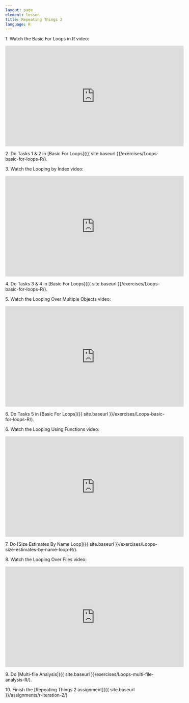 ```yaml
---
layout: page
element: lesson
title: Repeating Things 2
language: R
---
```


1\. Watch the Basic For Loops in R video:

<iframe title="Basic For Loops in R video" width="560" height="315" src="https://www.youtube.com/embed/qeWSTeFyg6U" frameborder="0" allow="accelerometer; autoplay; clipboard-write; encrypted-media; gyroscope; picture-in-picture" allowfullscreen></iframe>

2\. Do Tasks 1 & 2 in [Basic For Loops]({{ site.baseurl }}/exercises/Loops-basic-for-loops-R/).

3\. Watch the Looping by Index video:

<iframe title="Looping by Index video" width="560" height="315" src="https://www.youtube.com/embed/vWj5rypEZ4U" frameborder="0" allow="accelerometer; autoplay; clipboard-write; encrypted-media; gyroscope; picture-in-picture" allowfullscreen></iframe>

4\. Do Tasks 3 & 4 in [Basic For Loops]({{ site.baseurl }}/exercises/Loops-basic-for-loops-R/).

5\. Watch the Looping Over Multiple Objects video:

<iframe title="Looping Over Multiple Objects video" width="560" height="315" src="https://www.youtube.com/embed/7Wnb2lf1KFM" frameborder="0" allow="accelerometer; autoplay; clipboard-write; encrypted-media; gyroscope; picture-in-picture" allowfullscreen></iframe>

6\. Do Tasks 5 in [Basic For Loops]({{ site.baseurl }}/exercises/Loops-basic-for-loops-R/).

6\. Watch the Looping Using Functions video:

<iframe title="Looping Using Functions video" width="560" height="315" src="https://www.youtube.com/embed/_QEFnQ2yOSQ" frameborder="0" allow="accelerometer; autoplay; clipboard-write; encrypted-media; gyroscope; picture-in-picture" allowfullscreen></iframe>

7\. Do [Size Estimates By Name Loop]({{ site.baseurl }}/exercises/Loops-size-estimates-by-name-loop-R/).

8\. Watch the Looping Over Files video:

<iframe title="Looping Over Files video" width="560" height="315" src="https://www.youtube.com/embed/4-uWgh5kDSc" frameborder="0" allow="accelerometer; autoplay; clipboard-write; encrypted-media; gyroscope; picture-in-picture" allowfullscreen></iframe>

9\. Do [Multi-file Analysis]({{ site.baseurl }}/exercises/Loops-multi-file-analysis-R/).

10\. Finish the [Repeating Things 2 assignment]({{ site.baseurl }}/assignments/r-iteration-2/)